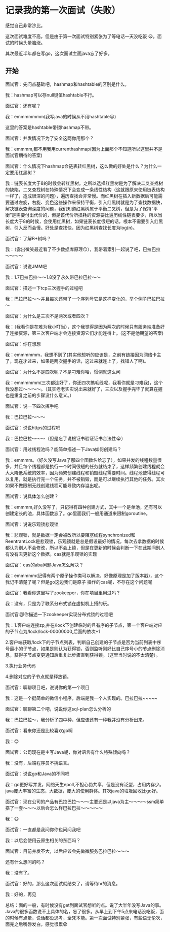 # 记录我的第一次面试（失败）

感觉自己非常沙比。

这次面试难度不高，但是由于第一次面试特别紧张为了等电话一天没吃饭 :weary:。面试的时候头晕脑涨。

其次最近半年都在写go，这次面试主面java忘了好多。

## 开始

面试官：先问点基础吧，hashmap和hashtable的区别是什么。

我：hashmap可以存null键值hashtable不行。

面试官：还有呢？

我：emmmmmmm(我写java的时候从不用hashtable:frowning:)

这里的答案是hashtable带锁hashmap不带。

面试官：并发情况下为了安全这两你用那个？

我：emmmm,都不用我用currenthashmap(因为上面那个不知道所以这里并不是面试官期待的答案)

面试官：什么情况下hashmap会链表转红黑树，这么做的好处是什么？为什么一定要用红黑树？

我：链表长度大于8的时候会转红黑树。之所以选择红黑树是为了解决二叉查找树的缺陷，二叉查找树在特殊情况下会变成一条线性结构（这就跟原来使用链表结构一样了，造成很深的问题），遍历查找会非常慢。而红黑树在插入新数据后可能需要通过左旋，右旋、变色这些操作来保持平衡，引入红黑树就是为了查找数据快，解决链表查询深度的问题，我们知道红黑树属于平衡二叉树，但是为了保持“平衡”是需要付出代价的，但是该代价所损耗的资源要比遍历线性链表要少，所以当长度大于8的时候，会使用红黑树，如果链表长度很短的话，根本不需要引入红黑树，引入反而会慢。好处是查找快，因为红黑树查找长度为log(n)。

面试官：了解B+树吗？

我：（露出微笑最近看了不少数据库原理:smirk:），我带着索引一起说了吧，巴拉巴拉～～～～

面试官：说说JMM吧

我：1.7巴拉巴拉～～1.8没了永久带巴拉巴拉～～

面试官：描述一下tcp三次握手的过程吧

我：巴拉巴拉～～并且每次还带了一个序列号它是这样变化的，举个例子巴拉巴拉～

面试官：为什么是三次不是两次或者四次？

我：（我看你是在难为我小叮当），这个我觉得是因为两次的时候只有服务端准备好了连接资源，第三次客户端才会连接资源它们才能连得上。(这不是他期望的答案)

面试官：你在想想

我：emmmmmm，我想不到了(其实他想听的应该是，之前有链接因为网络卡主了，现在才过来，如果是两次握手的话，这过来就连上了，找错人了啊)。

面试官：为什么不是四次呢？不是刁难你哈，惯例就这么问

我：emmmmmm(三次都连好了，你还四次搞毛线呢，我看你就是刁难我)，这个我没想过～～～～。（其实老老实实说出来就好了，三次以及握手完毕了就算在握也是重复之前的步骤没什么意义。）

面试官：说一下四次挥手吧

我：巴拉巴拉～～～

面试官：说说https的过程吧

我：巴拉巴拉～～～（但是忘了说根证书验证证书合法性:sob:）

面试官：用过线程池吗？能简单描述一下Java如何创建吗？

我：emmmm。（好久没写Java了那四个函数名给忘了），如果并发的线程数量很多，并且每个线程都是执行一个时间很短的任务就结束了，这样频繁创建线程就会大大降低系统的效率，因为频繁创建线程和销毁线程需要时间。线程池使得线程可以复用，就是执行完一个任务，并不被销毁，而是可以继续执行其他的任务。其次如果不做限制无线创建线程可能导致内存溢出呢。

面试官：说具体怎么创建？

我：emmmm,好久没写了，只记得有四种创建方式，其中一个是单池，还有可以创建定长的池，具体函数忘了。go里面我们一般用通道来限制goroutine。

面试官：说说乐观锁悲观锁

我：悲观锁，就是数据一定会被改所以要阻塞线程synchronized和ReentrantLock是悲观锁，乐观锁就是总是假设最好的情况，每次去拿数据的时候都认为别人不会修改，所以不会上锁，但是在更新的时候会判断一下在此期间别人有没有去更新这个数据。cas就是乐观锁的实现

面试官：cas的aba问题Java怎么解决？

我：emmmmm(记得有两个原子操作类可以解决，好像原理是加了版本戳)，这个我记不清楚了呢？但是go这边我们是原子
操作的cas呢，不存在这个问题呢

面试官：我看你这里写了zookeeper，你在项目里用过吗？

我：没有，只是为了联系分布式锁在虚拟机上搭的玩。

面试官:那你描述一下zookeeper实现分布式锁的过程吧

我：1.客户端连接zp,并在/lock下创建临时的且有序的子节点，第一个客户端对应的子节点为/lock/lock-00000000,后面的依次+1

2.客户端获取/lock下的子节点列表，判断自己创建的子节点是否为当前列表中序号最小的子节点，如果是则认为获得锁，否则监听刚好比自己序号小的节点删除消息，获得子节点变更通知后重复此步骤直到获得锁。（这里当时说的不太清楚）。

3.执行业务代码

4.删除对应的子节点就是释放锁。

面试官：聊聊项目吧，说说你的第一个项目

我：这是一个挺简单的微信小程序，后端是我一个人实现的。巴拉巴拉~~~~~

面试官：聊聊第二个吧，说说你这sql-plan怎么分析的

我：巴拉巴拉～，我分析了四中种，但应该还有一种我并没有分析出来。

面试官：看来你还是比较喜欢go啊

我：:blush:

面试官：公司现在是主写Java呢，你对语言有什么特殊倾向吗？

我：没有，后端程序员不挑语言。

面试官：说说go和Java的不同吧

我：go更好写并发，网络天生epoll,不担心伪共享，但是没有泛型，占用内存少。java庞大丰富的生态，大数据，庞大的使用群体。其次java的垃圾回收比go好。

面试官：现在公司的产品有巴拉巴拉～～～主要还是以java为主～～～～ssm简单搭了一套～～～以后会怎么样巴拉巴拉～～～～～

我：:smiley:

面试官：一直都是我问你你也问问我吧

我：以后会使用云原生相关的东西吗？

面试官：目前并发不大，以后应该会先做微服务巴拉巴拉～～～

还有什么想问的吗？

我：没有了。

面试官：好的，那么这次面试就结束了，请等待hr的消息。

我：好的，再见

总结：面的一般，有时候没有get到面试官想听的点。说了大半年没写Java的事。Java的很多函数说不上具体的名，忘了很多。从早上到下午5点来电话没吃饭，面的时候有点晕，说话都没思考，全凭本能。第一次面试特别紧张，有些语无伦次，面完之后嘴唇发白，感觉很累:fearful:
















